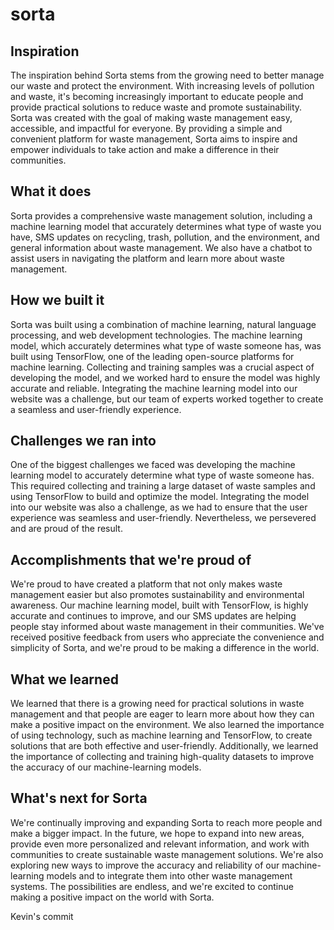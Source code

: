 # sorta

## Inspiration
The inspiration behind Sorta stems from the growing need to better manage our waste and protect the environment. With increasing levels of pollution and waste, it's becoming increasingly important to educate people and provide practical solutions to reduce waste and promote sustainability. Sorta was created with the goal of making waste management easy, accessible, and impactful for everyone. By providing a simple and convenient platform for waste management, Sorta aims to inspire and empower individuals to take action and make a difference in their communities.

## What it does
Sorta provides a comprehensive waste management solution, including a machine learning model that accurately determines what type of waste you have, SMS updates on recycling, trash, pollution, and the environment, and general information about waste management. We also have a chatbot to assist users in navigating the platform and learn more about waste management.

## How we built it
Sorta was built using a combination of machine learning, natural language processing, and web development technologies. The machine learning model, which accurately determines what type of waste someone has, was built using TensorFlow, one of the leading open-source platforms for machine learning. Collecting and training samples was a crucial aspect of developing the model, and we worked hard to ensure the model was highly accurate and reliable. Integrating the machine learning model into our website was a challenge, but our team of experts worked together to create a seamless and user-friendly experience.

## Challenges we ran into
One of the biggest challenges we faced was developing the machine learning model to accurately determine what type of waste someone has. This required collecting and training a large dataset of waste samples and using TensorFlow to build and optimize the model. Integrating the model into our website was also a challenge, as we had to ensure that the user experience was seamless and user-friendly. Nevertheless, we persevered and are proud of the result.

## Accomplishments that we're proud of
We're proud to have created a platform that not only makes waste management easier but also promotes sustainability and environmental awareness. Our machine learning model, built with TensorFlow, is highly accurate and continues to improve, and our SMS updates are helping people stay informed about waste management in their communities. We've received positive feedback from users who appreciate the convenience and simplicity of Sorta, and we're proud to be making a difference in the world.

## What we learned
We learned that there is a growing need for practical solutions in waste management and that people are eager to learn more about how they can make a positive impact on the environment. We also learned the importance of using technology, such as machine learning and TensorFlow, to create solutions that are both effective and user-friendly. Additionally, we learned the importance of collecting and training high-quality datasets to improve the accuracy of our machine-learning models.

## What's next for Sorta
We're continually improving and expanding Sorta to reach more people and make a bigger impact. In the future, we hope to expand into new areas, provide even more personalized and relevant information, and work with communities to create sustainable waste management solutions. We're also exploring new ways to improve the accuracy and reliability of our machine-learning models and to integrate them into other waste management systems. The possibilities are endless, and we're excited to continue making a positive impact on the world with Sorta.


Kevin's commit
